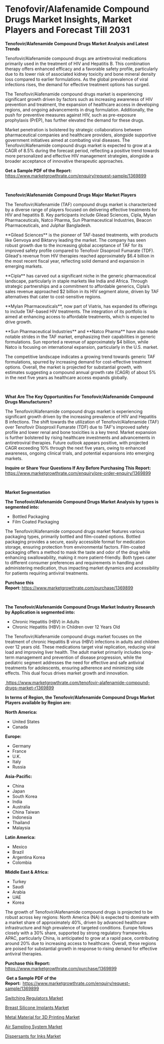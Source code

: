 <p><h1>Tenofovir/Alafenamide Compound Drugs Market Insights, Market Players and Forecast Till 2031</h1></p><p><strong>Tenofovir/Alafenamide Compound Drugs Market Analysis and Latest Trends</strong></p>
<p><p>Tenofovir/Alafenamide compound drugs are antiretroviral medications primarily used in the treatment of HIV and Hepatitis B. This combination therapy offers enhanced efficacy and a favorable safety profile, particularly due to its lower risk of associated kidney toxicity and bone mineral density loss compared to earlier formulations. As the global prevalence of viral infections rises, the demand for effective treatment options has surged.</p><p>The Tenofovir/Alafenamide compound drugs market is experiencing significant growth driven by factors such as increasing awareness of HIV prevention and treatment, the expansion of healthcare access in developing regions, and ongoing advancements in drug formulation. Additionally, the push for preventive measures against HIV, such as pre-exposure prophylaxis (PrEP), has further elevated the demand for these drugs.</p><p>Market penetration is bolstered by strategic collaborations between pharmaceutical companies and healthcare providers, alongside supportive government initiatives aimed at combating viral diseases. The Tenofovir/Alafenamide compound drugs market is expected to grow at a CAGR of 8.5% during the forecast period, reflecting a positive trend towards more personalized and effective HIV management strategies, alongside a broader acceptance of innovative therapeutic approaches.</p></p>
<p><strong>Get a Sample PDF of the Report:&nbsp;</strong> <a href="https://www.marketgrowthrate.com/enquiry/request-sample/1369899">https://www.marketgrowthrate.com/enquiry/request-sample/1369899</a></p>
<p>&nbsp;</p>
<p><strong>Tenofovir/Alafenamide Compound Drugs Major Market Players</strong></p>
<p><p>The Tenofovir/Alafenamide (TAF) compound drugs market is characterized by a diverse range of players focused on delivering effective treatments for HIV and hepatitis B. Key participants include Gilead Sciences, Cipla, Mylan Pharmaceuticals, Natco Pharma, Sun Pharmaceutical Industries, Beacon Pharmaceuticals, and Julphar Bangladesh.</p><p>**Gilead Sciences** is the pioneer of TAF-based treatments, with products like Genvoya and Biktarvy leading the market. The company has seen robust growth due to the increasing global acceptance of TAF for its improved safety profile compared to Tenofovir Disoproxil Fumarate (TDF). Gilead's revenue from HIV therapies reached approximately $6.4 billion in the most recent fiscal year, reflecting solid demand and expansion in emerging markets.</p><p>**Cipla** has carved out a significant niche in the generic pharmaceutical landscape, particularly in staple markets like India and Africa. Through strategic partnerships and a commitment to affordable generics, Cipla’s sales revenue approached $2 billion in its HIV segment alone, driven by TAF alternatives that cater to cost-sensitive regions.</p><p>**Mylan Pharmaceuticals**, now part of Viatris, has expanded its offerings to include TAF-based HIV treatments. The integration of its portfolio is aimed at enhancing access to affordable treatments, which is expected to drive growth.</p><p>**Sun Pharmaceutical Industries** and **Natco Pharma** have also made notable strides in the TAF market, emphasizing their capabilities in generic formulations. Sun reported a revenue of approximately $4 billion, while Natco is focusing on international expansion, particularly in the U.S. market.</p><p>The competitive landscape indicates a growing trend towards generic TAF formulations, spurred by increasing demand for cost-effective treatment options. Overall, the market is projected for substantial growth, with estimates suggesting a compound annual growth rate (CAGR) of about 5% in the next five years as healthcare access expands globally.</p></p>
<p>&nbsp;</p>
<p><strong>What Are The Key Opportunities For Tenofovir/Alafenamide Compound Drugs Manufacturers?</strong></p>
<p><p>The Tenofovir/Alafenamide compound drugs market is experiencing significant growth driven by the increasing prevalence of HIV and Hepatitis B infections. The shift towards the utilization of Tenofovir/Alafenamide (TAF) over Tenofovir Disoproxil Fumarate (TDF) due to TAF's improved safety profile and lower renal and bone toxicities is a key trend. Market expansion is further bolstered by rising healthcare investments and advancements in antiretroviral therapies. Future outlook appears positive, with projected CAGR exceeding 10% through the next five years, owing to enhanced awareness, ongoing clinical trials, and potential expansions into emerging markets.</p></p>
<p><strong>Inquire or Share Your Questions If Any Before Purchasing This Report:</strong> <a href="https://www.marketgrowthrate.com/enquiry/pre-order-enquiry/1369899">https://www.marketgrowthrate.com/enquiry/pre-order-enquiry/1369899</a></p>
<p>&nbsp;</p>
<p><strong>Market Segmentation</strong></p>
<p><strong>The Tenofovir/Alafenamide Compound Drugs Market Analysis by types is segmented into:</strong></p>
<p><ul><li>Bottled Packaging</li><li>Film Coated Packaging</li></ul></p>
<p><p>The Tenofovir/Alafenamide compound drugs market features various packaging types, primarily bottled and film-coated options. Bottled packaging provides a secure, easily accessible format for medication storage, ensuring protection from environmental factors. Film-coated packaging offers a method to mask the taste and odor of the drug while enhancing swallowability, making it more patient-friendly. Both types cater to different consumer preferences and requirements in handling and administering medication, thus impacting market dynamics and accessibility for patients requiring antiviral treatments.</p></p>
<p><strong>Purchase this Report:&nbsp;</strong><a href="https://www.marketgrowthrate.com/purchase/1369899">https://www.marketgrowthrate.com/purchase/1369899</a></p>
<p>&nbsp;</p>
<p><strong>The Tenofovir/Alafenamide Compound Drugs Market Industry Research by Application is segmented into:</strong></p>
<p><ul><li>Chronic Hepatitis (HBV) in Adults</li><li>Chronic Hepatitis (HBV) in Children over 12 Years Old</li></ul></p>
<p><p>The Tenofovir/Alafenamide compound drugs market focuses on the treatment of chronic Hepatitis B virus (HBV) infections in adults and children over 12 years old. These medications target viral replication, reducing viral load and improving liver health. The adult market primarily includes long-term management and prevention of disease progression, while the pediatric segment addresses the need for effective and safe antiviral treatments for adolescents, ensuring adherence and minimizing side effects. This dual focus drives market growth and innovation.</p></p>
<p><a href="https://www.marketgrowthrate.com/tenofovir-alafenamide-compound-drugs-market-r1369899">&nbsp;https://www.marketgrowthrate.com/tenofovir-alafenamide-compound-drugs-market-r1369899</a></p>
<p><strong>In terms of Region, the Tenofovir/Alafenamide Compound Drugs Market Players available by Region are:</strong></p>
<p>
    <p> <strong> North America: </strong>
        <ul>
            <li>United States</li>
            <li>Canada</li>
        </ul>
        </p> 
    <p> <strong> Europe: </strong>
        <ul>
            <li>Germany</li>
            <li>France</li>
            <li>U.K.</li>
            <li>Italy</li>
            <li>Russia</li>
        </ul>
        </p> 
    <p> <strong> Asia-Pacific: </strong>
        <ul>
            <li>China</li>
            <li>Japan</li>
            <li>South Korea</li>
            <li>India</li>
            <li>Australia</li>
            <li>China Taiwan</li>
            <li>Indonesia</li>
            <li>Thailand</li>
            <li>Malaysia</li>
        </ul>
        </p> 
    <p> <strong> Latin America: </strong>
        <ul>
            <li>Mexico</li>
            <li>Brazil</li>
            <li>Argentina Korea</li>
            <li>Colombia</li>
        </ul>
        </p> 
    <p> <strong> Middle East & Africa: </strong>
        <ul>
            <li>Turkey</li>
            <li>Saudi</li>
            <li>Arabia</li>
            <li>UAE</li>
            <li>Korea</li>
        </ul>
    </p>
    </p>
<p><p>The growth of Tenofovir/Alafenamide compound drugs is projected to be robust across key regions: North America (NA) is expected to dominate with a market share of approximately 40%, driven by advanced healthcare infrastructure and high prevalence of targeted conditions. Europe follows closely with a 30% share, supported by strong regulatory frameworks. APAC, particularly China, is anticipated to grow at a rapid pace, contributing around 20% due to increasing access to healthcare. Overall, these regions are poised for substantial growth in response to rising demand for effective antiviral therapies.</p></p>
<p><strong>Purchase this Report: </strong><a href="https://www.marketgrowthrate.com/purchase/1369899">https://www.marketgrowthrate.com/purchase/1369899</a></p>
<p>&nbsp;<strong>Get a Sample PDF of the Report:&nbsp;&nbsp;</strong><a href="https://www.marketgrowthrate.com/enquiry/request-sample/1369899">https://www.marketgrowthrate.com/enquiry/request-sample/1369899</a></p>
<p><strong></strong></p>
<p><p><a href="https://medium.com/@georgeannauce/switching-regulators-industry-insights-report-analyzing-switching-regulators-market-trends-1d440079bfe4?postPublishedType=repub">Switching Regulators Market</a></p><p><a href="https://www.linkedin.com/pulse/breast-silicone-implants-market-global-trends-forecast-2024-i5t7f">Breast Silicone Implants Market</a></p><p><a href="https://issuu.com/reportprime-2/docs/metal-material-for-3d-printing-mark_6ad12e54a8c036">Metal Material for 3D Printing Market</a></p><p><a href="https://medium.com/@georgeannauce/air-sampling-system-market-share-market-analysis-growth-trends-forecasts-for-period-from-7fad2315d0a4?postPublishedType=repub">Air Sampling System Market</a></p><p><a href="https://issuu.com/reportprime-2/docs/dispersants-for-inks-market-size-20_427e332671a309">Dispersants for Inks Market</a></p></p>